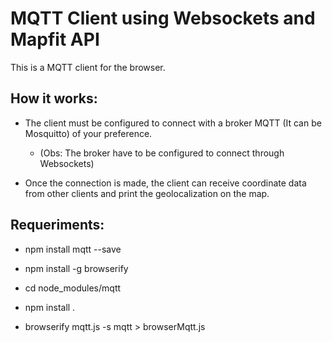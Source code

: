 # MQTT Client using Websockets and Mapfit API

This is a MQTT client for the browser.

## How it works:

* The client must be configured to connect with a broker MQTT (It can be Mosquitto) of your preference.

  * (Obs: The broker have to be configured to connect through Websockets)

* Once the connection is made, the client can receive coordinate data from other clients and print the geolocalization on the map.

## Requeriments:

* npm install mqtt --save

* npm install -g browserify 
* cd node_modules/mqtt
* npm install . 
* browserify mqtt.js -s mqtt > browserMqtt.js 
